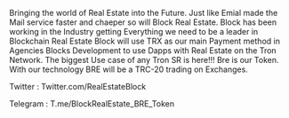 Bringing the world of Real Estate into the Future. 
Just like Emial made the Mail service faster and chaeper so will Block Real Estate. 
Block has been working in the Industry getting Everything we need to be a leader in Blockchain Real Estate
Block will use TRX as our main Payment method in Agencies
Blocks Development to use Dapps with Real Estate on the Tron Network. 
The biggest Use case of any Tron SR is here!!! 
Bre is our Token. With our technology BRE will be a TRC-20 trading on Exchanges. 

Twitter  : Twitter.com/RealEstateBlock

Telegram : T.me/BlockRealEstate_BRE_Token

